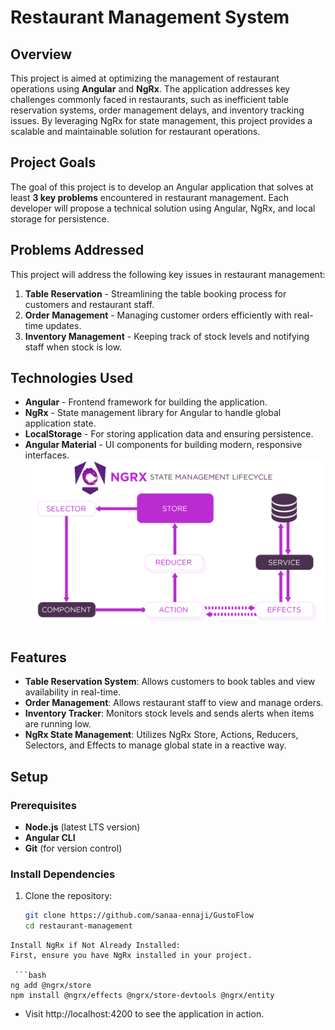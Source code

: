 # Restaurant Management System

## Overview
This project is aimed at optimizing the management of restaurant operations using **Angular** and **NgRx**. The application addresses key challenges commonly faced in restaurants, such as inefficient table reservation systems, order management delays, and inventory tracking issues. By leveraging NgRx for state management, this project provides a scalable and maintainable solution for restaurant operations.

## Project Goals
The goal of this project is to develop an Angular application that solves at least **3 key problems** encountered in restaurant management. Each developer will propose a technical solution using Angular, NgRx, and local storage for persistence.

## Problems Addressed
This project will address the following key issues in restaurant management:
1. **Table Reservation** - Streamlining the table booking process for customers and restaurant staff.
2. **Order Management** - Managing customer orders efficiently with real-time updates.
3. **Inventory Management** - Keeping track of stock levels and notifying staff when stock is low.

## Technologies Used
- **Angular** - Frontend framework for building the application.
- **NgRx** - State management library for Angular to handle global application state.
- **LocalStorage** - For storing application data and ensuring persistence.
- **Angular Material** - UI components for building modern, responsive interfaces.
![alt text](public/state-management-lifecycle.png)

## Features
- **Table Reservation System**: Allows customers to book tables and view availability in real-time.
- **Order Management**: Allows restaurant staff to view and manage orders.
- **Inventory Tracker**: Monitors stock levels and sends alerts when items are running low.
- **NgRx State Management**: Utilizes NgRx Store, Actions, Reducers, Selectors, and Effects to manage global state in a reactive way.

## Setup

### Prerequisites
- **Node.js** (latest LTS version)
- **Angular CLI**
- **Git** (for version control)

### Install Dependencies
1. Clone the repository:
   ```bash
   git clone https://github.com/sanaa-ennaji/GustoFlow
   cd restaurant-management

```
Install NgRx if Not Already Installed:
First, ensure you have NgRx installed in your project.

 ```bash
ng add @ngrx/store
npm install @ngrx/effects @ngrx/store-devtools @ngrx/entity
```
- Visit http://localhost:4200 to see the application in action.